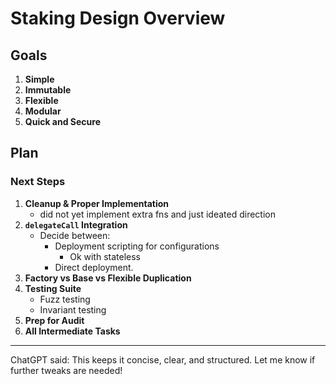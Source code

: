 # Staking Design Overview

## Goals

1. **Simple**
2. **Immutable**
3. **Flexible**
4. **Modular**
5. **Quick and Secure**

## Plan

### Next Steps

1. **Cleanup & Proper Implementation**
   - did not yet implement extra fns and just ideated direction
2. **`delegateCall` Integration**
   - Decide between:
     - Deployment scripting for configurations
       - Ok with stateless
     - Direct deployment.
3. **Factory vs Base vs Flexible Duplication**
4. **Testing Suite**
   - Fuzz testing
   - Invariant testing
5. **Prep for Audit**
6. **All Intermediate Tasks**

---

ChatGPT said: This keeps it concise, clear, and structured. Let me know if further tweaks are needed!
